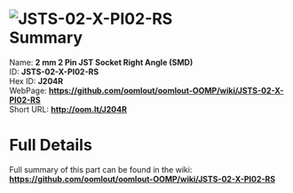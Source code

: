 
![JSTS-02-X-PI02-RS](https://github.com/oomlout/oomlout-OOMP/blob/master/parts/JSTS-02-X-PI02-RS/JSTS-02-X-PI02-RS_420.jpg)   
Summary
=================
  
Name: __2 mm 2 Pin JST Socket Right Angle (SMD)__    
ID: __JSTS-02-X-PI02-RS__   
Hex ID: __J204R__   
WebPage: __https://github.com/oomlout/oomlout-OOMP/wiki/JSTS-02-X-PI02-RS__   
Short URL: __http://oom.lt/J204R__   

Full Details
==========================
Full summary of this part can be found in the wiki:   
__https://github.com/oomlout/oomlout-OOMP/wiki/JSTS-02-X-PI02-RS__    

